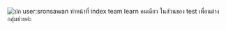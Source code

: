 ![ปก](https://github.com/sronsawan/DPU_CE341_TEAM_MOOK/assets/151038146/ea0598be-451b-4361-92a4-b0e6222ec8db)
user:sronsawan ทำหน้าที่ index  team learn คนเดียว ในส่วนของ test เพื่อนต่างกลุ่มช่วยค่ะ
